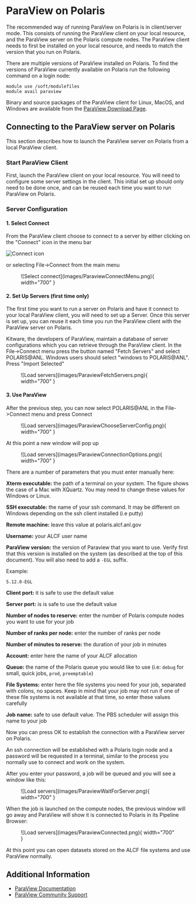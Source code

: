 # ParaView on Polaris

The recommended way of running ParaView on Polaris is in client/server mode. This consists of running the ParaView client on your local resource, and the ParaView server on the Polaris compute nodes. The ParaView client needs to first be installed on your local resource, and needs to match the version that you run on Polaris.

There are multiple versions of ParaView installed on Polaris. To find the versions of ParaView currently available on Polaris run the following command on a login node: 
```
module use /soft/modulefiles
module avail paraview
```

Binary and source packages of the ParaView client for Linux, MacOS, and Windows are available from the [ParaView Download Page](https://www.paraview.org/download/). 

## Connecting to the ParaView server on Polaris
This section describes how to launch the ParaView server on Polaris from a local ParaView client.

### Start ParaView Client
First, launch the ParaView client on your local resource. You will need to configure some server settings in the client. This initial set up should only need to be done once, and can be reused each time you want to run ParaView on Polaris.

### Server Configuration

#### 1. Select Connect
From the ParaView client choose to connect to a server by either clicking on the "Connect" icon in the menu bar
 
![Connect icon](images/connect-icon.png) 

or selecting File->Connect from the main menu

<figure markdown>
  ![Select connect](images/ParaviewConnectMenu.png){ width="700" }
</figure>

#### 2. Set Up Servers (first time only)
The first time you want to run a server on Polaris and have it connect to your local ParaView client, you will need to set up a Server. Once this server is set up, you can reuse it each time you run the ParaView client with the ParaView server on Polaris.

Kitware, the developers of ParaView, maintain a database of server configurations which you can retrieve through the ParaView client. In the File->Connect menu press the button named "Fetch Servers" and select POLARIS@ANL. Windows users should select "windows to POLARIS@ANL". Press "Import Selected"

<figure markdown>
  ![Load servers](images/ParaviewFetchServers.png){ width="700" }
</figure>

#### 3. Use ParaView

After the previous step, you can now select POLARIS@ANL in the File->Connect menu and press Connect

<figure markdown>
  ![Load servers](images/ParaviewChooseServerConfig.png){ width="700" }
</figure>

At this point a new window will pop up

<figure markdown>
  ![Load servers](images/ParaviewConnectionOptions.png){ width="700" }
</figure>

There are a number of parameters that you must enter manually here:

**Xterm executable:** the path of a terminal on your system. The figure shows the case of a Mac with XQuartz. You may need to change these values for Windows or Linux.

**SSH executable:** the name of your ssh command. It may be different on Windows depending on the ssh client installed (i.e putty)

**Remote machine:** leave this value at polaris.alcf.anl.gov

**Username:** your ALCF user name

**ParaView version:** the version of Paraview that you want to use. Verify first that this version is installed on the system (as described at the top of this document). You will also need to add a `-EGL` suffix.

Example:
```
5.12.0-EGL
```

**Client port:** it is safe to use the default value

**Server port:** is is safe to use the default value

**Number of nodes to reserve:** enter the number of Polaris compute nodes you want to use for your job

**Number of ranks per node:** enter the number of ranks per node

**Number of minutes to reserve:** the duration of your job in minutes

**Account:** enter here the name of your ALCF allocation

**Queue:** the name of the Polaris queue you would like to use (i.e: `debug` for small, quick jobs, `prod`, `preemptable`)

**File Systems:** enter here the file systems you need for your job, separated with colons, no spaces. Keep in mind that your job may not run if one of these file systems is not available at that time, so enter these values carefully

**Job name:** safe to use default value. The PBS scheduler will assign this name to your job

Now you can press OK to establish the connection with a ParaView server on Polaris.

An ssh connection will be established with a Polaris login node and a password will be requested in a terminal, similar to the process you normally use to connect and work on the system.

After you enter your password, a job will be queued and you will see a window like this:

<figure markdown>
  ![Load servers](images/ParaviewWaitForServer.png){ width="700" }
</figure>

When the job is launched on the compute nodes, the previous window will go away and ParaView will show it is connected to Polaris in its Pipeline Browser:

<figure markdown>
  ![Load servers](images/ParaviewConnected.png){ width="700" }
</figure>

At this point you can open datasets stored on the ALCF file systems and use ParaView normally.

## Additional Information
- [ParaView Documentation](https://docs.paraview.org/en/latest/)
- [ParaView Community Support](https://discourse.paraview.org/)
